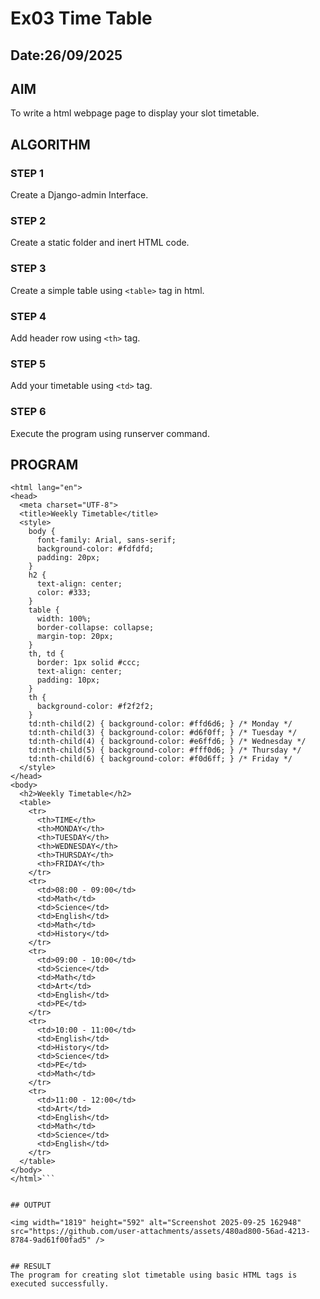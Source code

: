 # Ex03 Time Table
## Date:26/09/2025

## AIM
To write a html webpage page to display your slot timetable.

## ALGORITHM
### STEP 1
Create a Django-admin Interface.

### STEP 2
Create a static folder and inert HTML code.

### STEP 3
Create a simple table using ```<table>``` tag in html.

### STEP 4
Add header row using ```<th>``` tag.

### STEP 5
Add your timetable using ```<td>``` tag.

### STEP 6
Execute the program using runserver command.

## PROGRAM
```<!DOCTYPE html>
<html lang="en">
<head>
  <meta charset="UTF-8">
  <title>Weekly Timetable</title>
  <style>
    body {
      font-family: Arial, sans-serif;
      background-color: #fdfdfd;
      padding: 20px;
    }
    h2 {
      text-align: center;
      color: #333;
    }
    table {
      width: 100%;
      border-collapse: collapse;
      margin-top: 20px;
    }
    th, td {
      border: 1px solid #ccc;
      text-align: center;
      padding: 10px;
    }
    th {
      background-color: #f2f2f2;
    }
    td:nth-child(2) { background-color: #ffd6d6; } /* Monday */
    td:nth-child(3) { background-color: #d6f0ff; } /* Tuesday */
    td:nth-child(4) { background-color: #e6ffd6; } /* Wednesday */
    td:nth-child(5) { background-color: #fff0d6; } /* Thursday */
    td:nth-child(6) { background-color: #f0d6ff; } /* Friday */
  </style>
</head>
<body>
  <h2>Weekly Timetable</h2>
  <table>
    <tr>
      <th>TIME</th>
      <th>MONDAY</th>
      <th>TUESDAY</th>
      <th>WEDNESDAY</th>
      <th>THURSDAY</th>
      <th>FRIDAY</th>
    </tr>
    <tr>
      <td>08:00 - 09:00</td>
      <td>Math</td>
      <td>Science</td>
      <td>English</td>
      <td>Math</td>
      <td>History</td>
    </tr>
    <tr>
      <td>09:00 - 10:00</td>
      <td>Science</td>
      <td>Math</td>
      <td>Art</td>
      <td>English</td>
      <td>PE</td>
    </tr>
    <tr>
      <td>10:00 - 11:00</td>
      <td>English</td>
      <td>History</td>
      <td>Science</td>
      <td>PE</td>
      <td>Math</td>
    </tr>
    <tr>
      <td>11:00 - 12:00</td>
      <td>Art</td>
      <td>English</td>
      <td>Math</td>
      <td>Science</td>
      <td>English</td>
    </tr>
  </table>
</body>
</html>```


## OUTPUT

<img width="1819" height="592" alt="Screenshot 2025-09-25 162948" src="https://github.com/user-attachments/assets/480ad800-56ad-4213-8784-9ad61f00fad5" />


## RESULT
The program for creating slot timetable using basic HTML tags is executed successfully.
